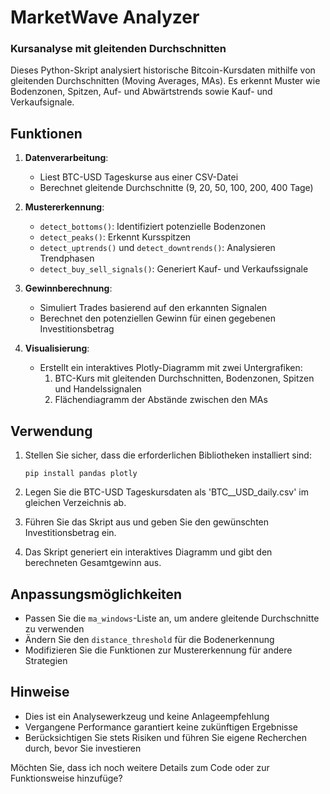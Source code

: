 # MarketWave Analyzer
### Kursanalyse mit gleitenden Durchschnitten

Dieses Python-Skript analysiert historische Bitcoin-Kursdaten mithilfe von gleitenden Durchschnitten (Moving Averages, MAs). Es erkennt Muster wie Bodenzonen, Spitzen, Auf- und Abwärtstrends sowie Kauf- und Verkaufsignale.

## Funktionen

1. **Datenverarbeitung**: 
   - Liest BTC-USD Tageskurse aus einer CSV-Datei
   - Berechnet gleitende Durchschnitte (9, 20, 50, 100, 200, 400 Tage)

2. **Mustererkennung**:
   - `detect_bottoms()`: Identifiziert potenzielle Bodenzonen
   - `detect_peaks()`: Erkennt Kursspitzen
   - `detect_uptrends()` und `detect_downtrends()`: Analysieren Trendphasen
   - `detect_buy_sell_signals()`: Generiert Kauf- und Verkaufssignale

3. **Gewinnberechnung**:
   - Simuliert Trades basierend auf den erkannten Signalen
   - Berechnet den potenziellen Gewinn für einen gegebenen Investitionsbetrag

4. **Visualisierung**:
   - Erstellt ein interaktives Plotly-Diagramm mit zwei Untergrafiken:
     1. BTC-Kurs mit gleitenden Durchschnitten, Bodenzonen, Spitzen und Handelssignalen
     2. Flächendiagramm der Abstände zwischen den MAs

## Verwendung

1. Stellen Sie sicher, dass die erforderlichen Bibliotheken installiert sind: 
   ```
   pip install pandas plotly
   ```

2. Legen Sie die BTC-USD Tageskursdaten als 'BTC__USD_daily.csv' im gleichen Verzeichnis ab.

3. Führen Sie das Skript aus und geben Sie den gewünschten Investitionsbetrag ein.

4. Das Skript generiert ein interaktives Diagramm und gibt den berechneten Gesamtgewinn aus.

## Anpassungsmöglichkeiten

- Passen Sie die `ma_windows`-Liste an, um andere gleitende Durchschnitte zu verwenden
- Ändern Sie den `distance_threshold` für die Bodenerkennung
- Modifizieren Sie die Funktionen zur Mustererkennung für andere Strategien

## Hinweise

- Dies ist ein Analysewerkzeug und keine Anlageempfehlung
- Vergangene Performance garantiert keine zukünftigen Ergebnisse
- Berücksichtigen Sie stets Risiken und führen Sie eigene Recherchen durch, bevor Sie investieren

Möchten Sie, dass ich noch weitere Details zum Code oder zur Funktionsweise hinzufüge?